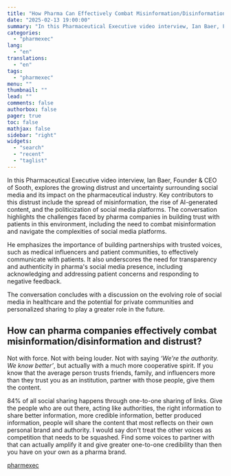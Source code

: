 ```yaml
---
title: "How Pharma Can Effectively Combat Misinformation/Disinformation"
date: "2025-02-13 19:00:00"
summary: "In this Pharmaceutical Executive video interview, Ian Baer, Founder &amp; CEO of Sooth, explores the growing distrust and uncertainty surrounding social media and its impact on the pharmaceutical industry. Key contributors to this distrust include the spread of misinformation, the rise of AI-generated content, and the politicization of social media..."
categories:
  - "pharmexec"
lang:
  - "en"
translations:
  - "en"
tags:
  - "pharmexec"
menu: ""
thumbnail: ""
lead: ""
comments: false
authorbox: false
pager: true
toc: false
mathjax: false
sidebar: "right"
widgets:
  - "search"
  - "recent"
  - "taglist"
---
```


In this Pharmaceutical Executive video interview, Ian Baer, Founder & CEO of Sooth, explores the growing distrust and uncertainty surrounding social media and its impact on the pharmaceutical industry. Key contributors to this distrust include the spread of misinformation, the rise of AI-generated content, and the politicization of social media platforms. The conversation highlights the challenges faced by pharma companies in building trust with patients in this environment, including the need to combat misinformation and navigate the complexities of social media platforms.

He emphasizes the importance of building partnerships with trusted voices, such as medical influencers and patient communities, to effectively communicate with patients. It also underscores the need for transparency and authenticity in pharma's social media presence, including acknowledging and addressing patient concerns and responding to negative feedback.

The conversation concludes with a discussion on the evolving role of social media in healthcare and the potential for private communities and personalized sharing to play a greater role in the future.

How can pharma companies effectively combat misinformation/disinformation and distrust?
---------------------------------------------------------------------------------------

Not with force. Not with being louder. Not with saying *‘We're the authority. We know better’*, but actually with a much more cooperative spirit. If you know that the average person trusts friends, family, and influencers more than they trust you as an institution, partner with those people, give them the content.

84% of all social sharing happens through one-to-one sharing of links. Give the people who are out there, acting like authorities, the right information to share better information, more credible information, better produced information, people will share the content that most reflects on their own personal brand and authority. I would say don't treat the other voices as competition that needs to be squashed. Find some voices to partner with that can actually amplify it and give greater one-to-one credibility than then you have on your own as a pharma brand.

[pharmexec](https://www.pharmexec.com/view/pharma-effectively-combat-misinformation-disinformation)
